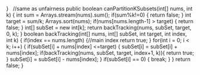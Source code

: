 }
​
​
//same as unfairness
public boolean canPartitionKSubsets(int[] nums, int k) {
int sum = Arrays.stream(nums).sum();
if(sum%k!=0) {
return false;
}
int target = sum/k;
Arrays.sort(nums);
if(nums[nums.length-1] > target) {
return false;
}
int[] subSet = new int[k];
return backTracking(nums, subSet, target, 0, k);
}
boolean backTracking(int[] nums, int[] subSet, int target, int index, int k) {
if(index == nums.length) {//main index
return true;
}
for(int i = 0; i < k; i++) {
if(subSet[i] + nums[index] <=target) {
subSet[i] = subSet[i] + nums[index];
if(backTracking(nums, subSet, target, index+1, k)){
return true;
}
subSet[i] = subSet[i] - nums[index];
}
if(subSet[i] == 0) {
break;
}
}
return false;
}